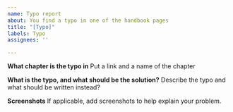 ```yaml
---
name: Typo report
about: You find a typo in one of the handbook pages
title: "[Typo]"
labels: Typo
assignees: ''

---
```


**What chapter is the typo in**
Put a link and a name of the chapter

**What is the typo, and what should be the solution?**
Describe the typo and what should be written instead?

**Screenshots**
If applicable, add screenshots to help explain your problem.
